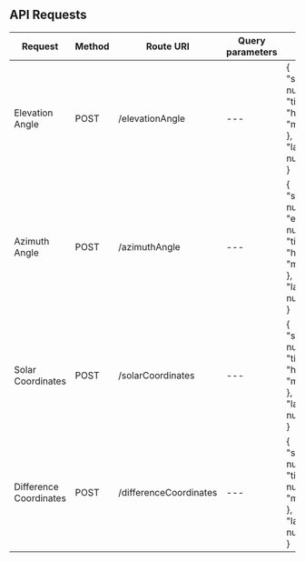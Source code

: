 ## API Requests
Request | Method | Route URI | Query parameters | Body | Response
--- | --- | --- | --- | --- | ---
Elevation Angle | POST | /elevationAngle | --- | { <br> "sequentialDay": number, <br> "time": { <br> "hour": number, <br> "min": number <br>}, <br> "latitude": number <br> } | { <br>"elevationAngle": number <br>}
Azimuth Angle | POST | /azimuthAngle | --- | { <br> "sequentialDay": number, <br> "elevationAngle": number, <br> "time": { <br> "hour": number, <br> "min": number  <br> }, <br> "latitude": number <br> } | { <br> "azimuthAngle": number <br>}
Solar Coordinates | POST | /solarCoordinates | --- | { <br> "sequentialDay": number, <br> "time": { <br> "hour": number, <br> "min": number <br> }, <br> "latitude": number <br> } | { <br> "x": number, "y": number,<br> "z": number <br>}
Difference Coordinates | POST | /differenceCoordinates | --- | { <br> "sequentialDay": number, <br> "time": { "hour": number, <br> "min": number <br> }, <br> "latitude": number <br> } | { <br> "x": number, <br> "y": number, <br> "z": number <br> }
